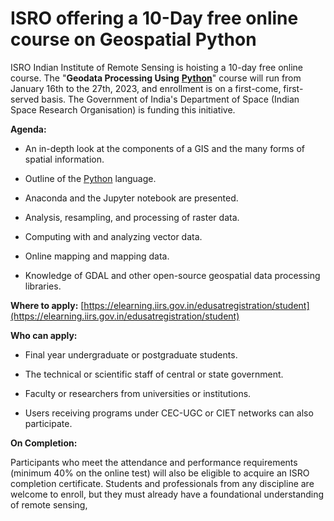 # ISRO offering a 10-Day free online course on Geospatial Python

ISRO Indian Institute of Remote Sensing is hoisting a 10-day free online course. The "**Geodata Processing Using** [**Python**](https://makereading.com/series/python)" course will run from January 16th to the 27th, 2023, and enrollment is on a first-come, first-served basis. The Government of India's Department of Space (Indian Space Research Organisation) is funding this initiative.

**Agenda:**

* An in-depth look at the components of a GIS and the many forms of spatial information.
    
* Outline of the [Python](https://makereading.com/series/python) language.
    
* Anaconda and the Jupyter notebook are presented.
    
* Analysis, resampling, and processing of raster data.
    
* Computing with and analyzing vector data.
    
* Online mapping and mapping data.
    
* Knowledge of GDAL and other open-source geospatial data processing libraries.
    

**Where to apply:** [https://elearning.iirs.gov.in/edusatregistration/student](https://elearning.iirs.gov.in/edusatregistration/student)

**Who can apply:**

* Final year undergraduate or postgraduate students.
    
* The technical or scientific staff of central or state government.
    
* Faculty or researchers from universities or institutions.
    
* Users receiving programs under CEC-UGC or CIET networks can also participate.
    

**On Completion:**

Participants who meet the attendance and performance requirements (minimum 40% on the online test) will also be eligible to acquire an ISRO completion certificate. Students and professionals from any discipline are welcome to enroll, but they must already have a foundational understanding of remote sensing,